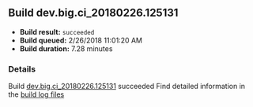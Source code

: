 ## Build dev.big.ci_20180226.125131
- **Build result:** `succeeded`
- **Build queued:** 2/26/2018 11:01:20 AM
- **Build duration:** 7.28 minutes
### Details
Build [dev.big.ci_20180226.125131](https://winappstudio.visualstudio.com/web/build.aspx?pcguid=a4ef43be-68ce-4195-a619-079b4d9834c2&builduri=vstfs%3a%2f%2f%2fBuild%2fBuild%2f25131) succeeded
Find detailed information in the [build log files](https://uwpctdiags.blob.core.windows.net/buildlogs/dev.big.ci_20180226.125131_logs.zip)
